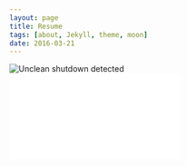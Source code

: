 ```yaml
---
layout: page
title: Resume 
tags: [about, Jekyll, theme, moon]
date: 2016-03-21
---
```

    
![Unclean shutdown detected](//lailashaikh.github.io/assets/img/lailaformated.jpg)
![Unclean shutdown detected](//lailashaikh.github.io/assets/img/LailaResume11.pdf)

					
					
					 
